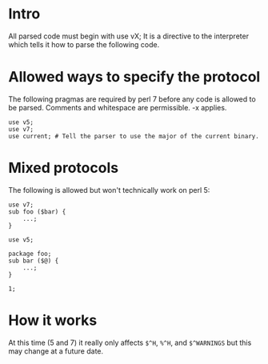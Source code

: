 # Intro

All parsed code must begin with use vX; It is a directive to the interpreter which tells it how to parse the following code.

# Allowed ways to specify the protocol

The following pragmas are required by perl 7 before any code is allowed to be parsed. Comments and whitespace are permissible. -x applies.

```
use v5;
use v7;
use current; # Tell the parser to use the major of the current binary.
```

# Mixed protocols

The following is allowed but won't technically work on perl 5:

```
use v7;
sub foo ($bar) {
    ...;
}

use v5;

package foo;
sub bar ($@) {
    ...;
}

1;
```

# How it works

At this time (5 and 7) it really only affects `$^H`, `%^H`, and `$^WARNINGS` but this may change at a future date.